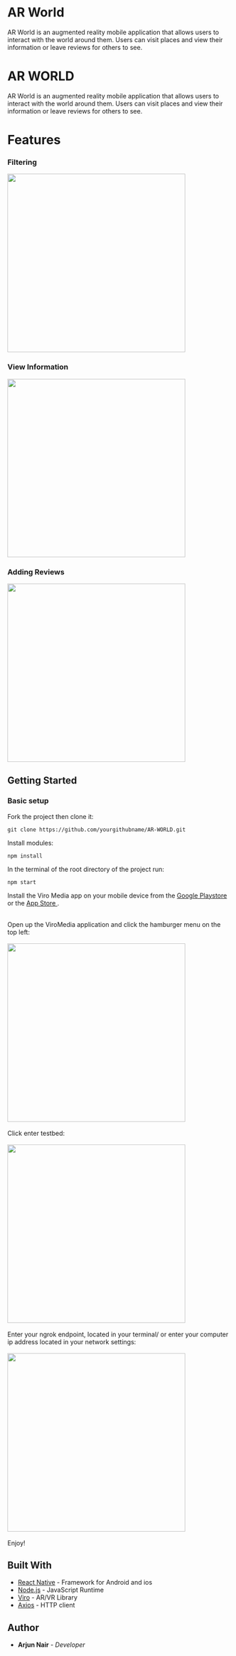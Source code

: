 # AR World
AR World is an augmented reality mobile application that allows users to interact with the world around them. Users can visit places and view their information or leave reviews for others to see.
<!-- # capstone

## Project Title - mARket

## Overview
## Create an application to place advertisements in the AR World.

## MVP
## Place a 2D image on a physical wall. Users will be able to
## request an advertisement image to be placed. The advertisement should be static.

## Stretch Goals
## Getting the advertisement on a specific building wall based on the user's
## address input.

## Technical Challenges
## Grabbing the Z-coordinates in the cartesian coordinate system and inputting it
## into our AR world. -->

# AR WORLD

AR World is an augmented reality mobile application that allows users to interact with the world around them. Users can visit places and view their information or leave reviews for others to see.

# Features

<h3>Filtering</h3>
<img src='./js/res/filtering.png' width='400'>
<h3>View Information</h3>
<img src='./js/res/view.png' width='400'>
<h3>Adding Reviews</h3>
<img src='./js/res/addreview.png' width='400'>

## Getting Started

<h3>Basic setup</h3>
Fork the project then clone it:

```
git clone https://github.com/yourgithubname/AR-WORLD.git
```

Install modules:

```
npm install
```

In the terminal of the root directory of the project run:

```
npm start
```

Install the Viro Media app on your mobile device from the <a href="https://play.google.com/store/apps/details?id=com.viromedia.viromedia&hl=en_US"> Google Playstore </a> or the <a href="https://apps.apple.com/us/app/viro-media/id1163100576">App Store </a>. <br /><br/>

Open up the ViroMedia application and click the hamburger menu on the top left:
<br/>
<br/>
<img src="./js/res/ham.jpg" width="400" />
<br/>
<br/>
Click enter testbed:
<br/>
<br/>
<img src="./js/res/test.jpg" width="400" />
<br/>
<br/>
Enter your ngrok endpoint, located in your terminal/ or enter your computer ip address located in your network settings:
<br/>
<br/>
<img src="./js/res/grok.jpg" width="400" />
<br/>
<br/>
Enjoy!

## Built With

- [React Native](https://facebook.github.io/react-native/) - Framework for Android and ios
- [Node.js](https://nodejs.org/en/) - JavaScript Runtime
- [Viro](https://viromedia.com/) - AR/VR Library
- [Axios](https://www.npmjs.com/package/axios) - HTTP client

## Author

- **Arjun Nair** - _Developer_
